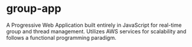 # group-app
A Progressive Web Application built entirely in JavaScript for real-time group and thread management. Utilizes AWS services for scalability and follows a functional programming paradigm.
